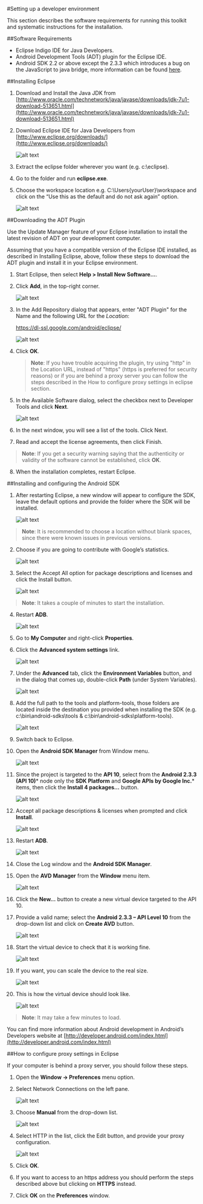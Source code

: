 #Setting up a developer environment

This section describes the software requirements for running this toolkit and systematic instructions for the installation.

##Software Requirements

* Eclipse Indigo IDE for Java Developers.
* Android Development Tools (ADT) plugin for the Eclipse IDE.
* Android SDK 2.2 or above except the 2.3.3 which introduces a bug on the JavaScript to java bridge, more information can be found [here](http://code.google.com/p/android/issues/detail?id=12987).

##Installing Eclipse

1.	Download and Install the Java JDK from [http://www.oracle.com/technetwork/java/javase/downloads/jdk-7u1-download-513651.html](http://www.oracle.com/technetwork/java/javase/downloads/jdk-7u1-download-513651.html)
2.	Download Eclipse IDE for Java Developers from [http://www.eclipse.org/downloads/](http://www.eclipse.org/downloads/)

	![alt text](https://github.com/microsoft-dpe/wa-toolkit-android/raw/develop/docs/img/1_1.png "Title")

3.	Extract the eclipse folder wherever you want (e.g. c:\eclipse).
4.	Go to the folder and run **eclipse.exe**.
5.	Choose the workspace location e.g. C:\Users\{yourUser}\workspace and click on the “Use this as the default and do not ask again” option.

	![alt text](https://github.com/microsoft-dpe/wa-toolkit-android/raw/develop/docs/img/1_2.png "Title")

##Downloading the ADT Plugin

Use the Update Manager feature of your Eclipse installation to install the latest revision of ADT on your development computer.

Assuming that you have a compatible version of the Eclipse IDE installed, as described in Installing Eclipse, above, follow these steps to download the ADT plugin and install it in your Eclipse environment.

1.	Start Eclipse, then select **Help > Install New Software...**.
2.	Click **Add**, in the top-right corner.

	![alt text](https://github.com/microsoft-dpe/wa-toolkit-android/raw/develop/docs/img/1_3.png "Title")
	
3.	In the Add Repository dialog that appears, enter "ADT Plugin" for the Name and the following URL for the *Location*:
	
	https://dl-ssl.google.com/android/eclipse/
	
	![alt text](https://github.com/microsoft-dpe/wa-toolkit-android/raw/develop/docs/img/1_4.png "Title")	

4.	Click **OK**.

	> **Note**: If you have trouble acquiring the plugin, try using "http" in the Location URL, instead of "https" (https is preferred for security reasons) or if you are behind a proxy server you can follow the steps described in the How to configure proxy settings in eclipse section. 

5.	In the Available Software dialog, select the checkbox next to Developer Tools and click **Next**.
	
	![alt text](https://github.com/microsoft-dpe/wa-toolkit-android/raw/develop/docs/img/1_5.png "Title")
	
6.	In the next window, you will see a list of the tools. Click Next.
7.	Read and accept the license agreements, then click Finish.

> **Note**: If you get a security warning saying that the authenticity or validity of the software cannot be established, click **OK**.

8.	When the installation completes, restart Eclipse.

##Installing and configuring the Android SDK

1.	After restarting Eclipse, a new window will appear to configure the SDK, leave the default options and provide the folder where the SDK will be installed.

	![alt text](https://github.com/microsoft-dpe/wa-toolkit-android/raw/develop/docs/img/1_6.png "Title")

> **Note**: It is recommended to choose a location without blank spaces, since there were known issues in previous versions.

2.	Choose if you are going to contribute with Google’s statistics.

	![alt text](https://github.com/microsoft-dpe/wa-toolkit-android/raw/develop/docs/img/1_7.png "Title")
	
3.	Select the Accept All option for package descriptions and licenses and click the Install button.
	
	![alt text](https://github.com/microsoft-dpe/wa-toolkit-android/raw/develop/docs/img/1_8.png "Title")
	
> **Note**: It takes a couple of minutes to start the installation.

4.	Restart **ADB**.

	![alt text](https://github.com/microsoft-dpe/wa-toolkit-android/raw/develop/docs/img/1_9.png "Title")

5.	Go to **My Computer** and right-click **Properties**.
6.	Click the **Advanced system settings** link.

	![alt text](https://github.com/microsoft-dpe/wa-toolkit-android/raw/develop/docs/img/1_10.png "Title")
	
7.	Under the **Advanced** tab, click the **Environment Variables** button, and in the dialog that comes up, double-click **Path** (under System Variables).

	![alt text](https://github.com/microsoft-dpe/wa-toolkit-android/raw/develop/docs/img/1_11.png "Title")
	
8.	Add the full path to the tools and platform-tools, those folders are located inside the destination you provided when installing the SDK (e.g. c:\bin\android-sdks\tools & c:\bin\android-sdks\platform-tools).

	![alt text](https://github.com/microsoft-dpe/wa-toolkit-android/raw/develop/docs/img/1_12.png "Title")
	
9.	Switch back to Eclipse.
10.	Open the **Android SDK Manager** from Window menu.

	![alt text](https://github.com/microsoft-dpe/wa-toolkit-android/raw/develop/docs/img/1_13.png "Title")

11.	Since the project is targeted to the **API 10**, select from the **Android 2.3.3 (API 10)*** node only the **SDK Platform** and **Google APIs by Google Inc.*** items, then click the **Install 4 packages…** button.

	![alt text](https://github.com/microsoft-dpe/wa-toolkit-android/raw/develop/docs/img/1_14.png "Title")
	
12.	Accept all package descriptions & licenses when prompted and click **Install**.

	![alt text](https://github.com/microsoft-dpe/wa-toolkit-android/raw/develop/docs/img/1_15.png "Title")
	
13.	Restart **ADB**.

	![alt text](https://github.com/microsoft-dpe/wa-toolkit-android/raw/develop/docs/img/1_16.png "Title")
	
14.	Close the Log window and the **Android SDK Manager**.
15.	Open the **AVD Manager** from the **Window** menu item.

	![alt text](https://github.com/microsoft-dpe/wa-toolkit-android/raw/develop/docs/img/1_16.png "Title")
	
16.	Click the **New…** button to create a new virtual device targeted to the API 10.
17.	Provide a valid name; select the **Android 2.3.3 – API Level 10** from the drop-down list and click on **Create AVD** button.

	![alt text](https://github.com/microsoft-dpe/wa-toolkit-android/raw/develop/docs/img/1_17.png "Title")
	
18.	Start the virtual device to check that it is working fine.

	![alt text](https://github.com/microsoft-dpe/wa-toolkit-android/raw/develop/docs/img/1_18.png "Title")
	
19.	If you want, you can scale the device to the real size.

	![alt text](https://github.com/microsoft-dpe/wa-toolkit-android/raw/develop/docs/img/1_19.png "Title")
	
20.	This is how the virtual device should look like.

	![alt text](https://github.com/microsoft-dpe/wa-toolkit-android/raw/develop/docs/img/1_20.png "Title")
	
> **Note**: It may take a few minutes to load.

You can find more information about Android development in Android’s Developers website at [http://developer.android.com/index.html](http://developer.android.com/index.html)

##How to configure proxy settings in Eclipse

If your computer is behind a proxy server, you should follow these steps.

1.	Open the **Window -> Preferences** menu option.
2.	Select Network Connections on the left pane.

	![alt text](https://github.com/microsoft-dpe/wa-toolkit-android/raw/develop/docs/img/1_21.png "Title")

3.	Choose **Manual** from the drop-down list.

	![alt text](https://github.com/microsoft-dpe/wa-toolkit-android/raw/develop/docs/img/1_22.png "Title")

4.	Select HTTP in the list, click the Edit button, and provide your proxy configuration.

	![alt text](https://github.com/microsoft-dpe/wa-toolkit-android/raw/develop/docs/img/1_23.png "Title")
	
5.	Click **OK**.
6.	If you want to access to an https address you should perform the steps described above but clicking on **HTTPS** instead.
7.	Click **OK** on the **Preferences** window.
